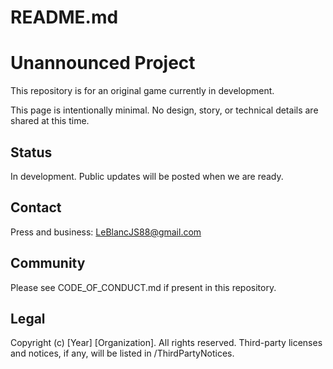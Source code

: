 # README.md

# Unannounced Project

This repository is for an original game currently in development.

This page is intentionally minimal. No design, story, or technical details are shared at this time.

## Status
In development. Public updates will be posted when we are ready.

## Contact
Press and business: LeBlancJS88@gmail.com

## Community
Please see CODE_OF_CONDUCT.md if present in this repository.

## Legal
Copyright (c) [Year] [Organization]. All rights reserved.
Third-party licenses and notices, if any, will be listed in /ThirdPartyNotices.

